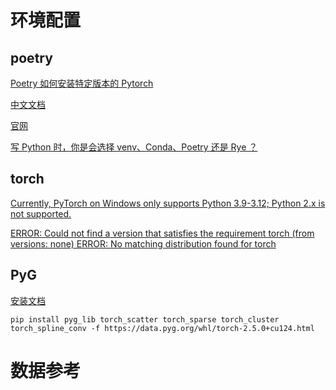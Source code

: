 # 环境配置

## poetry

[Poetry 如何安装特定版本的 Pytorch](https://blog.csdn.net/qq_33384402/article/details/140337795)

[中文文档](https://poetry.pythonlang.cn/)

[官网](https://python-poetry.org/)

[写 Python 时，你是会选择 venv、Conda、Poetry 还是 Rye ？](https://www.zhihu.com/question/666301305/answer/4805392058)

## torch

[Currently, PyTorch on Windows only supports Python 3.9-3.12; Python 2.x is not supported.](https://pytorch.org/get-started/locally/)

[ERROR: Could not find a version that satisfies the requirement torch (from versions: none) ERROR: No matching distribution found for torch](https://github.com/pytorch/pytorch/issues/114127)

## PyG

[安装文档](https://pytorch-geometric.readthedocs.io/en/latest/install/installation.html)

```
pip install pyg_lib torch_scatter torch_sparse torch_cluster torch_spline_conv -f https://data.pyg.org/whl/torch-2.5.0+cu124.html
```

# 数据参考
